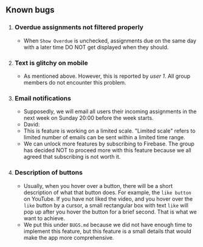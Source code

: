 ## Known bugs
1. ### Overdue assignments not filtered properly
    - When `Show Overdue` is unchecked, assignments due on the same day with a later time DO NOT get displayed when they should.
 
2. ### Text is glitchy on mobile
    - As mentioned above. However, this is reported by *user 1*. All group members do not encounter this problem. 

3. ### Email notifications 
    - Supposedly, we will email all users their incoming assignments in the next week on Sunday 20:00 before the week starts.
    - David:
    - This is feature is working on a limited scale. "Limited scale" refers to limited number of emails can be sent within a limited time range.
    - We can unlock more features by subscribing to Firebase. The group has decided NOT to proceed more with this feature because we all agreed that subscribing is not worth it.

4. ### Description of buttons
    - Usually, when you hover over a button, there will be a short description of what that button does. For example, the `like button` on YouTube. If you have not liked the video, and you hover over the `like` button by a cursor, a small rectangular box with text `like` will pop up after you hover the button for a brief second. That is what we want to achieve.
    - We put this under `BUGS.md` because we did not have enough time to implement this feature, but this feature is a small details that would make the app more comprehensive. 
